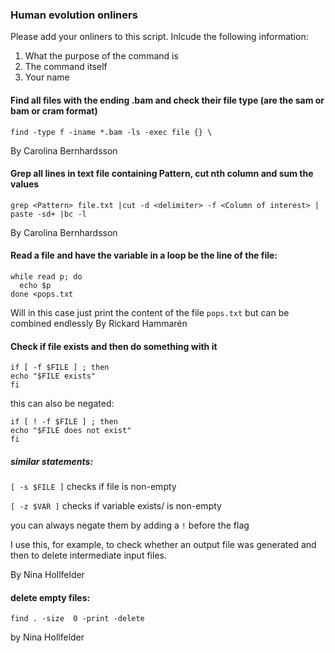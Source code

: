 
### Human evolution onliners

Please add your onliners to this script. Inlcude the following information:

1. What the purpose of the command is
2. The command itself
3. Your name




#### Find all files with the ending .bam and check their file type (are the sam or bam or cram format)
 

```
find -type f -iname *.bam -ls -exec file {} \

```
By  Carolina Bernhardsson



#### Grep all lines in text file containing Pattern, cut nth column and sum the values
```
grep <Pattern> file.txt |cut -d <delimiter> -f <Column of interest> | paste -sd+ |bc -l

```

By Carolina Bernhardsson  



#### Read a file and have the variable in a loop be the line of the file:

```
while read p; do
  echo $p
done <pops.txt
```
Will in this case just print the content of the file `pops.txt` but can be combined endlessly
By Rickard Hammarén


#### Check if file exists and then do something with it
```
if [ -f $FILE ] ; then
echo "$FILE exists"
fi 
```

this can also be negated: 
```
if [ ! -f $FILE ] ; then
echo "$FILE does not exist"
fi 
```

##### similar statements: 
```[ -s $FILE ]``` checks if file is non-empty

```[ -z $VAR ]``` checks if variable exists/ is non-empty

you can always negate them by adding a ``` ! ``` before the flag 

I use this, for example, to check whether an output file was generated and then to delete intermediate input files.

By Nina Hollfelder 

#### delete empty files:

```find . -size  0 -print -delete ```

by Nina Hollfelder 
